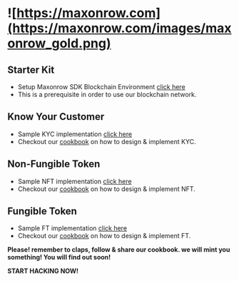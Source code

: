 # ![https://maxonrow.com](https://maxonrow.com/images/maxonrow_gold.png)

## Starter Kit

- Setup Maxonrow SDK Blockchain Environment [click here](https://github.com/maxonrow/maxathon/tree/master/blockchain-starter-kit)
- This is a prerequisite in order to use our blockchain network.

## Know Your Customer

- Sample KYC implementation [click here](https://github.com/maxonrow/maxathon/tree/master/kyc-sample)
- Checkout our [cookbook](https://medium.com/maxonrow) on how to design & implement KYC.

## Non-Fungible Token

- Sample NFT implementation [click here](https://github.com/maxonrow/maxathon/tree/master/nft-sample)
- Checkout our [cookbook](https://medium.com/maxonrow) on how to design & implement NFT.

## Fungible Token

- Sample FT implementation [click here](https://github.com/maxonrow/maxathon/tree/master/ft-sample)
- Checkout our [cookbook](https://medium.com/maxonrow) on how to design & implement FT.

**Please! remember to claps, follow & share our cookbook. we will mint you something! You will find out soon!**

**START HACKING NOW!**
